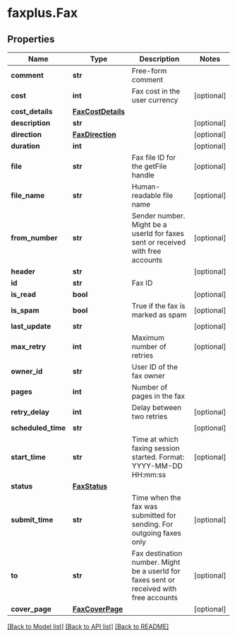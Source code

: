 # faxplus.Fax


## Properties

Name | Type | Description | Notes
------------ | ------------- | ------------- | -------------
**comment** | **str** | Free-form comment | 
**cost** | **int** | Fax cost in the user currency | [optional] 
**cost_details** | [**FaxCostDetails**](FaxCostDetails.md) |  | 
**description** | **str** |  | [optional] 
**direction** | [**FaxDirection**](FaxDirection.md) |  | [optional] 
**duration** | **int** |  | [optional] 
**file** | **str** | Fax file ID for the getFile handle | [optional] 
**file_name** | **str** | Human-readable file name | [optional] 
**from_number** | **str** | Sender number. Might be a userId for faxes sent or received with free accounts | [optional] 
**header** | **str** |  | [optional] 
**id** | **str** | Fax ID | 
**is_read** | **bool** |  | [optional] 
**is_spam** | **bool** | True if the fax is marked as spam | [optional] 
**last_update** | **str** |  | [optional] 
**max_retry** | **int** | Maximum number of retries | [optional] 
**owner_id** | **str** | User ID of the fax owner | 
**pages** | **int** | Number of pages in the fax | 
**retry_delay** | **int** | Delay between two retries | [optional] 
**scheduled_time** | **str** |  | [optional] 
**start_time** | **str** | Time at which faxing session started. Format: YYYY-MM-DD HH:mm:ss | [optional] 
**status** | [**FaxStatus**](FaxStatus.md) |  | 
**submit_time** | **str** | Time when the fax was submitted for sending. For outgoing faxes only | [optional] 
**to** | **str** | Fax destination number. Might be a userId for faxes sent or received with free accounts | [optional] 
**cover_page** | [**FaxCoverPage**](FaxCoverPage.md) |  | [optional] 

[[Back to Model list]](../README.md#documentation-for-models) [[Back to API list]](../README.md#documentation-for-api-endpoints) [[Back to README]](../README.md)

